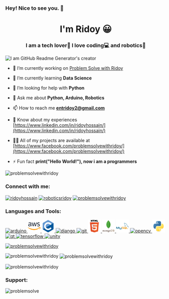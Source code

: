 ###  Hey! Nice to see you. 👋

<h1 align="center">I'm Ridoy 😀</h1>
<h3 align="center">I am a tech lover🥰 I love coding💻 and robotics🎎</h3>

![I am GitHub Readme Generator's creator](https://media.licdn.com/dms/image/D5616AQFsSzD1VvtJSw/profile-displaybackgroundimage-shrink_350_1400/0/1671731075339?e=1680134400&v=beta&t=6eehUr2dXyE6lbp4GkwZC9OqF-Ut7tG6myi8iq82hUY)

- 🔭 I’m currently working on [Problem Solve with Ridoy](https://www.facebook.com/problemsolvewithridoy/)

- 🌱 I’m currently learning **Data Science**

- 🤝 I’m looking for help with **Python**

- 💬 Ask me about **Python, Arduino, Robotics**

- 📫 How to reach me **entridoy2@gmail.com**

- 📄 Know about my experiences [https://www.linkedin.com/in/ridoyhossain/](https://www.linkedin.com/in/ridoyhossain/)

- 👨‍💻 All of my projects are available at [https://www.facebook.com/problemsolvewithridoy/](https://www.facebook.com/problemsolvewithridoy/)

- ⚡ Fun fact **print("Hello World!"), now i am a programmers**




<p align="left"> <img src="https://komarev.com/ghpvc/?username=problemsolvewithridoy&label=Profile%20views&color=0e75b6&style=flat" alt="problemsolvewithridoy" /> </p>

<h3 align="left">Connect with me:</h3>
<p align="left">
<a href="https://linkedin.com/in/ridoyhossain" target="blank"><img align="center" src="https://raw.githubusercontent.com/rahuldkjain/github-profile-readme-generator/master/src/images/icons/Social/linked-in-alt.svg" alt="ridoyhossain" height="30" width="40" /></a>
<a href="https://fb.com/roboticsridoy" target="blank"><img align="center" src="https://raw.githubusercontent.com/rahuldkjain/github-profile-readme-generator/master/src/images/icons/Social/facebook.svg" alt="roboticsridoy" height="30" width="40" /></a>
<a href="https://www.youtube.com/c/problemsolvewithridoy" target="blank"><img align="center" src="https://raw.githubusercontent.com/rahuldkjain/github-profile-readme-generator/master/src/images/icons/Social/youtube.svg" alt="problemsolvewithridoy" height="30" width="40" /></a>
</p>

<h3 align="left">Languages and Tools:</h3>
<p align="left"> <a href="https://www.arduino.cc/" target="_blank" rel="noreferrer"> <img src="https://cdn.worldvectorlogo.com/logos/arduino-1.svg" alt="arduino" width="40" height="40"/> </a> <a href="https://aws.amazon.com" target="_blank" rel="noreferrer"> <img src="https://raw.githubusercontent.com/devicons/devicon/master/icons/amazonwebservices/amazonwebservices-original-wordmark.svg" alt="aws" width="40" height="40"/> </a> <a href="https://www.cprogramming.com/" target="_blank" rel="noreferrer"> <img src="https://raw.githubusercontent.com/devicons/devicon/master/icons/c/c-original.svg" alt="c" width="40" height="40"/> </a> <a href="https://www.djangoproject.com/" target="_blank" rel="noreferrer"> <img src="https://cdn.worldvectorlogo.com/logos/django.svg" alt="django" width="40" height="40"/> </a> <a href="https://git-scm.com/" target="_blank" rel="noreferrer"> <img src="https://www.vectorlogo.zone/logos/git-scm/git-scm-icon.svg" alt="git" width="40" height="40"/> </a> <a href="https://www.w3.org/html/" target="_blank" rel="noreferrer"> <img src="https://raw.githubusercontent.com/devicons/devicon/master/icons/html5/html5-original-wordmark.svg" alt="html5" width="40" height="40"/> </a> <a href="https://www.mongodb.com/" target="_blank" rel="noreferrer"> <img src="https://raw.githubusercontent.com/devicons/devicon/master/icons/mongodb/mongodb-original-wordmark.svg" alt="mongodb" width="40" height="40"/> </a> <a href="https://www.mysql.com/" target="_blank" rel="noreferrer"> <img src="https://raw.githubusercontent.com/devicons/devicon/master/icons/mysql/mysql-original-wordmark.svg" alt="mysql" width="40" height="40"/> </a> <a href="https://opencv.org/" target="_blank" rel="noreferrer"> <img src="https://www.vectorlogo.zone/logos/opencv/opencv-icon.svg" alt="opencv" width="40" height="40"/> </a> <a href="https://www.python.org" target="_blank" rel="noreferrer"> <img src="https://raw.githubusercontent.com/devicons/devicon/master/icons/python/python-original.svg" alt="python" width="40" height="40"/> </a> <a href="https://www.qt.io/" target="_blank" rel="noreferrer"> <img src="https://upload.wikimedia.org/wikipedia/commons/0/0b/Qt_logo_2016.svg" alt="qt" width="40" height="40"/> </a> <a href="https://www.tensorflow.org" target="_blank" rel="noreferrer"> <img src="https://www.vectorlogo.zone/logos/tensorflow/tensorflow-icon.svg" alt="tensorflow" width="40" height="40"/> </a> <a href="https://unity.com/" target="_blank" rel="noreferrer"> <img src="https://www.vectorlogo.zone/logos/unity3d/unity3d-icon.svg" alt="unity" width="40" height="40"/> </a> </p>



<p align="left"> <a href="https://github.com/ryo-ma/github-profile-trophy"><img src="https://github-profile-trophy.vercel.app/?username=problemsolvewithridoy" alt="problemsolvewithridoy" /></a> </p>

<p><img align="left" src="https://github-readme-stats.vercel.app/api/top-langs?username=problemsolvewithridoy&show_icons=true&locale=en&layout=compact" alt="problemsolvewithridoy" /></p>

<p>&nbsp;<img align="center" src="https://github-readme-stats.vercel.app/api?username=problemsolvewithridoy&show_icons=true&locale=en" alt="problemsolvewithridoy" /></p>

<p><img align="center" src="https://github-readme-streak-stats.herokuapp.com/?user=problemsolvewithridoy&" alt="problemsolvewithridoy" /></p>

<h3 align="left">Support:</h3>
<p><a href="https://www.buymeacoffee.com/problemsolve"> <img align="left" src="https://cdn.ko-fi.com/cdn/kofi3.png?v=3" height="50" width="210" alt="problemsolve" /></a></p><br><br>
